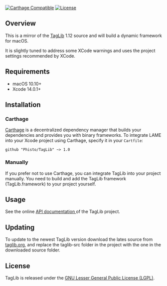 [![Carthage Compatible](https://img.shields.io/badge/Carthage-compatible-4BC51D.svg?style=flat)](https://github.com/Carthage/Carthage)
[![License](https://img.shields.io/github/license/Phisto/TagLib.svg)](https://github.com/Phisto/TagLib)

## Overview

This is a mirror of the [TagLib](https://taglib.org/) 1.12 source and will build a dynamic framework for macOS.

It is slightly tuned to address some XCode warnings and uses the project settings recommended by XCode.


## Requirements

- macOS 10.10+
- Xcode 14.0.1+


## Installation

### Carthage

[Carthage](https://github.com/Carthage/Carthage) is a decentralized dependency manager that builds your dependencies and provides you with binary frameworks. To integrate LAME into your Xcode project using Carthage, specify it in your `Cartfile`:

```ogdl
github "Phisto/TagLib" ~> 1.0
```

### Manually

If you prefer not to use Carthage, you can integrate TagLib into your project manually.
You need to build and add the TagLib framework (TagLib.framework) to your project yourself. 


## Usage

See the online  [API documentation ](https://taglib.org/api/) of the TagLib project.


## Updating

To update to the newest TagLib version download the lates source from [taglib.org](https://taglib.org/), and replace the taglib-src folder in the project with the one in the downloaded source folder.


## License

TagLib is released under the [GNU Lesser General Public License (LGPL)](https://www.gnu.org/licenses/). 

